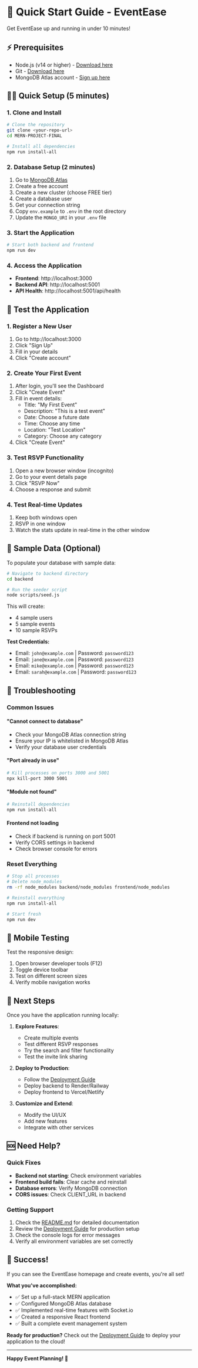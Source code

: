# 🚀 Quick Start Guide - EventEase

Get EventEase up and running in under 10 minutes!

## ⚡ Prerequisites

- Node.js (v14 or higher) - [Download here](https://nodejs.org/)
- Git - [Download here](https://git-scm.com/)
- MongoDB Atlas account - [Sign up here](https://www.mongodb.com/cloud/atlas)

## 🏃‍♂️ Quick Setup (5 minutes)

### 1. Clone and Install
```bash
# Clone the repository
git clone <your-repo-url>
cd MERN-PROJECT-FINAL

# Install all dependencies
npm run install-all
```

### 2. Database Setup (2 minutes)
1. Go to [MongoDB Atlas](https://www.mongodb.com/cloud/atlas)
2. Create a free account
3. Create a new cluster (choose FREE tier)
4. Create a database user
5. Get your connection string
6. Copy `env.example` to `.env` in the root directory
7. Update the `MONGO_URI` in your `.env` file

### 3. Start the Application
```bash
# Start both backend and frontend
npm run dev
```

### 4. Access the Application
- **Frontend**: http://localhost:3000
- **Backend API**: http://localhost:5001
- **API Health**: http://localhost:5001/api/health

## 🎯 Test the Application

### 1. Register a New User
1. Go to http://localhost:3000
2. Click "Sign Up"
3. Fill in your details
4. Click "Create account"

### 2. Create Your First Event
1. After login, you'll see the Dashboard
2. Click "Create Event"
3. Fill in event details:
   - Title: "My First Event"
   - Description: "This is a test event"
   - Date: Choose a future date
   - Time: Choose any time
   - Location: "Test Location"
   - Category: Choose any category
4. Click "Create Event"

### 3. Test RSVP Functionality
1. Open a new browser window (incognito)
2. Go to your event details page
3. Click "RSVP Now"
4. Choose a response and submit

### 4. Test Real-time Updates
1. Keep both windows open
2. RSVP in one window
3. Watch the stats update in real-time in the other window

## 🧪 Sample Data (Optional)

To populate your database with sample data:

```bash
# Navigate to backend directory
cd backend

# Run the seeder script
node scripts/seed.js
```

This will create:
- 4 sample users
- 5 sample events
- 10 sample RSVPs

**Test Credentials:**
- Email: `john@example.com` | Password: `password123`
- Email: `jane@example.com` | Password: `password123`
- Email: `mike@example.com` | Password: `password123`
- Email: `sarah@example.com` | Password: `password123`

## 🔧 Troubleshooting

### Common Issues

#### "Cannot connect to database"
- Check your MongoDB Atlas connection string
- Ensure your IP is whitelisted in MongoDB Atlas
- Verify your database user credentials

#### "Port already in use"
```bash
# Kill processes on ports 3000 and 5001
npx kill-port 3000 5001
```

#### "Module not found"
```bash
# Reinstall dependencies
npm run install-all
```

#### Frontend not loading
- Check if backend is running on port 5001
- Verify CORS settings in backend
- Check browser console for errors

### Reset Everything
```bash
# Stop all processes
# Delete node_modules
rm -rf node_modules backend/node_modules frontend/node_modules

# Reinstall everything
npm run install-all

# Start fresh
npm run dev
```

## 📱 Mobile Testing

Test the responsive design:
1. Open browser developer tools (F12)
2. Toggle device toolbar
3. Test on different screen sizes
4. Verify mobile navigation works

## 🚀 Next Steps

Once you have the application running locally:

1. **Explore Features**:
   - Create multiple events
   - Test different RSVP responses
   - Try the search and filter functionality
   - Test the invite link sharing

2. **Deploy to Production**:
   - Follow the [Deployment Guide](DEPLOYMENT.md)
   - Deploy backend to Render/Railway
   - Deploy frontend to Vercel/Netlify

3. **Customize and Extend**:
   - Modify the UI/UX
   - Add new features
   - Integrate with other services

## 🆘 Need Help?

### Quick Fixes
- **Backend not starting**: Check environment variables
- **Frontend build fails**: Clear cache and reinstall
- **Database errors**: Verify MongoDB connection
- **CORS issues**: Check CLIENT_URL in backend

### Getting Support
1. Check the [README.md](README.md) for detailed documentation
2. Review the [Deployment Guide](DEPLOYMENT.md) for production setup
3. Check the console logs for error messages
4. Verify all environment variables are set correctly

## 🎉 Success!

If you can see the EventEase homepage and create events, you're all set! 

**What you've accomplished:**
- ✅ Set up a full-stack MERN application
- ✅ Configured MongoDB Atlas database
- ✅ Implemented real-time features with Socket.io
- ✅ Created a responsive React frontend
- ✅ Built a complete event management system

**Ready for production?** Check out the [Deployment Guide](DEPLOYMENT.md) to deploy your application to the cloud!

---

**Happy Event Planning! 🎉**
